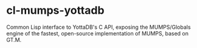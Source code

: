 # cl-mumps-yottadb
Common Lisp interface to YottaDB's C API, exposing the MUMPS/Globals engine of the fastest, open-source implementation of MUMPS, based on GT.M.
